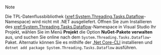 > [!NOTE]
> Die TPL-Datenflussbibliothek (<xref:System.Threading.Tasks.Dataflow>-Namespace) wird nicht mit .NET ausgeliefert. Öffnen Sie zum Installieren des <xref:System.Threading.Tasks.Dataflow>-Namespace in Visual Studio Ihr Projekt, wählen Sie im Menü **Projekt** die Option **NuGet-Pakete verwalten** aus, und suchen Sie online nach dem `System.Threading.Tasks.Dataflow`-Paket. Alternativ können Sie es mithilfe der [.Net Core-CLI](~/docs/core/tools/index.md) installieren und `dotnet add package System.Threading.Tasks.Dataflow` ausführen.
